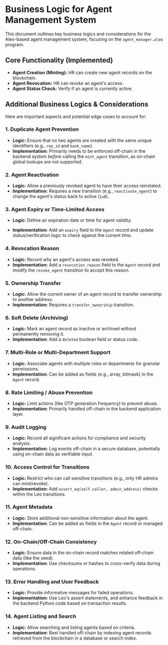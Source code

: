 # Business Logic for Agent Management System

This document outlines key business logics and considerations for the Aleo-based agent management system, focusing on the `agent_manager.aleo` program.

## Core Functionality (Implemented)

- **Agent Creation (Minting):** HR can create new agent records on the blockchain.
- **Agent Revocation:** HR can revoke an agent's access.
- **Agent Status Check:** Verify if an agent is currently active.

## Additional Business Logics & Considerations

Here are important aspects and potential edge cases to account for:

### 1. Duplicate Agent Prevention

- **Logic:** Ensure that no two agents are created with the same unique identifiers (e.g., `rep_id` and `bank_name`).
- **Implementation:** Primarily needs to be enforced off-chain in the backend system _before_ calling the `mint_agent` transition, as on-chain global lookups are not supported.

### 2. Agent Reactivation

- **Logic:** Allow a previously revoked agent to have their access reinstated.
- **Implementation:** Requires a new transition (e.g., `reactivate_agent`) to change the agent's status back to active (`1u8`).

### 3. Agent Expiry or Time-Limited Access

- **Logic:** Define an expiration date or time for agent validity.

- **Implementation:** Add an `expiry` field to the `Agent` record and update status/verification logic to check against the current time.

### 4. Revocation Reason

- **Logic:** Record why an agent's access was revoked.
- **Implementation:** Add a `revocation_reason` field to the `Agent` record and modify the `revoke_agent` transition to accept this reason.

### 5. Ownership Transfer

- **Logic:** Allow the current owner of an agent record to transfer ownership to another address.
- **Implementation:** Requires a `transfer_ownership` transition.

### 6. Soft Delete (Archiving)

- **Logic:** Mark an agent record as inactive or archived without permanently removing it.
- **Implementation:** Add a `deleted` boolean field or status code.

### 7. Multi-Role or Multi-Department Support

- **Logic:** Associate agents with multiple roles or departments for granular permissions.
- **Implementation:** Can be added as fields (e.g., array, bitmask) in the `Agent` record.

### 8. Rate Limiting / Abuse Prevention

- **Logic:** Limit actions (like OTP generation frequency) to prevent abuse.
- **Implementation:** Primarily handled off-chain in the backend application layer.

### 9. Audit Logging

- **Logic:** Record all significant actions for compliance and security analysis.
- **Implementation:** Log events off-chain in a secure database, potentially using on-chain data as verifiable input.

### 10. Access Control for Transitions

- **Logic:** Restrict who can call sensitive transitions (e.g., only HR admins can mint/revoke).
- **Implementation:** Add `assert_eq(self.caller, admin_address)` checks within the Leo transitions.

### 11. Agent Metadata

- **Logic:** Store additional non-sensitive information about the agent.
- **Implementation:** Can be added as fields in the `Agent` record or managed off-chain.

### 12. On-Chain/Off-Chain Consistency

- **Logic:** Ensure data in the on-chain record matches related off-chain data (like the seed).
- **Implementation:** Use checksums or hashes to cross-verify data during operations.

### 13. Error Handling and User Feedback

- **Logic:** Provide informative messages for failed operations.
- **Implementation:** Use Leo's assert statements, and enhance feedback in the backend Python code based on transaction results.

### 14. Agent Listing and Search

- **Logic:** Allow searching and listing agents based on criteria.
- **Implementation:** Best handled off-chain by indexing agent records retrieved from the blockchain in a database or search index.
